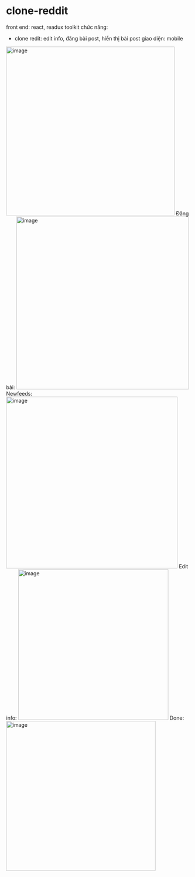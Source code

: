 # clone-reddit
front end: react, readux toolkit
chức năng: 
+ clone redit: edit info, đăng bài post, hiển thị bài post 
giao diện: mobile
<img width="460" alt="image" src="https://user-images.githubusercontent.com/106407806/194905759-891e5b2e-2f5b-4e97-b283-dfabbc00728d.png"> 
Đăng bài: <img width="471" alt="image" src="https://user-images.githubusercontent.com/106407806/194905951-3ae360ca-21a0-4be2-9638-528950d2b074.png">
Newfeeds: <img width="468" alt="image" src="https://user-images.githubusercontent.com/106407806/194906107-2a1d9ac6-bfec-424c-960d-fb41c872a972.png">
Edit info: <img width="410" alt="image" src="https://user-images.githubusercontent.com/106407806/194906428-b6226722-b03a-4839-bc2a-e55468677a26.png">
Done: <img width="408" alt="image" src="https://user-images.githubusercontent.com/106407806/194906514-d1b5dde7-d90a-48f5-9e59-737c86966113.png">






